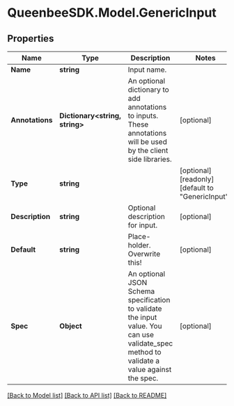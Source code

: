 
# QueenbeeSDK.Model.GenericInput

## Properties

Name | Type | Description | Notes
------------ | ------------- | ------------- | -------------
**Name** | **string** | Input name. | 
**Annotations** | **Dictionary&lt;string, string&gt;** | An optional dictionary to add annotations to inputs. These annotations will be used by the client side libraries. | [optional] 
**Type** | **string** |  | [optional] [readonly] [default to "GenericInput"]
**Description** | **string** | Optional description for input. | [optional] 
**Default** | **string** | Place-holder. Overwrite this! | [optional] 
**Spec** | **Object** | An optional JSON Schema specification to validate the input value. You can use validate_spec method to validate a value against the spec. | [optional] 

[[Back to Model list]](../README.md#documentation-for-models)
[[Back to API list]](../README.md#documentation-for-api-endpoints)
[[Back to README]](../README.md)

